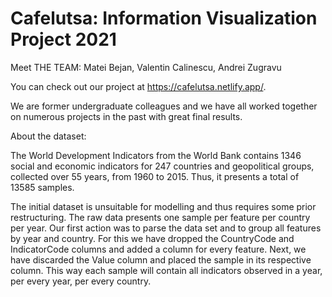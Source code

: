 # Cafelutsa: Information Visualization Project 2021
Meet THE TEAM: Matei Bejan, Valentin Calinescu, Andrei Zugravu

You can check out our project at https://cafelutsa.netlify.app/.

We are former undergraduate colleagues and we have all worked together on numerous projects in the past with great final results.

About the dataset:

The World Development Indicators from the World Bank contains 1346 social and economic indicators for 247 countries and geopolitical groups, collected over 55 years, from 1960 to 2015. Thus, it presents a total of 13585 samples.

The initial dataset is unsuitable for modelling and thus requires some prior restructuring. The raw data presents one sample per feature per country per year. Our first action was to parse the data set and to group all features by year and country. For this we have dropped the CountryCode and IndicatorCode columns and added a column for every feature. Next, we have discarded the Value column and placed the sample in its respective column. This way each sample will contain all indicators observed in a year, per every year, per every country.
